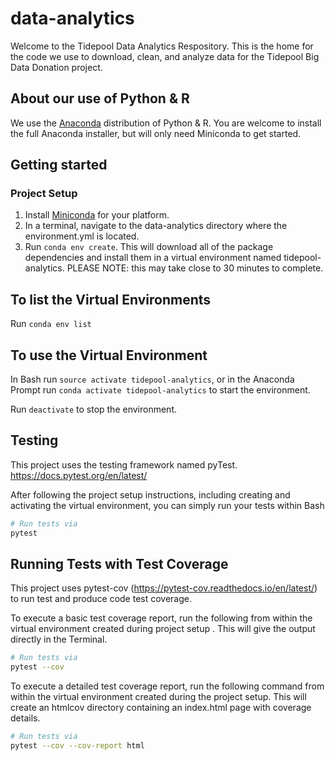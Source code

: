 # data-analytics
Welcome to the Tidepool Data Analytics Respository. This is the home
for the code we use to download, clean, and analyze data for the Tidepool
Big Data Donation project.

## About our use of Python & R
We use the [Anaconda](https://www.anaconda.com/) distribution of Python & R.
You are welcome to install the full Anaconda installer, but will only need
Miniconda to get started.

## Getting started
### Project Setup
1. Install [Miniconda](https://conda.io/miniconda.html) for your platform.
1. In a terminal, navigate to the data-analytics directory where the environment.yml 
is located.
1. Run `conda env create`. This will download all of the package dependencies
and install them in a virtual environment named tidepool-analytics. PLEASE NOTE: this
may take close to 30 minutes to complete.

## To list the Virtual Environments
Run `conda env list`

## To use the Virtual Environment
In Bash run `source activate tidepool-analytics`, or in the Anaconda Prompt 
run `conda activate tidepool-analytics` to start the environment.

Run `deactivate` to stop the environment.

## Testing
This project uses the testing framework named pyTest. https://docs.pytest.org/en/latest/

After following the project setup instructions, including creating and activating the
virtual environment, you can simply run your tests within Bash

``` bash
# Run tests via  
pytest 
```

## Running Tests with Test Coverage 
This project uses pytest-cov (https://pytest-cov.readthedocs.io/en/latest/) to run test and produce code 
test coverage. 

To execute a basic test coverage report, run the following from within the virtual environment created during project setup
. This will give the output directly in the Terminal.
``` bash
# Run tests via  
pytest --cov 
```

To execute a detailed test coverage report, run the following command from within the virtual environment created during 
the project setup. 
This will create an htmlcov directory containing an index.html page with coverage details.
``` bash
# Run tests via  
pytest --cov --cov-report html
```
